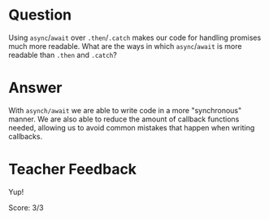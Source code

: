 # Question
Using `async`/`await` over `.then`/`.catch` makes our code for handling promises much more readable. What are the ways in which `async`/`await` is more readable than `.then` and `.catch`?

# Answer
With `asynch/await` we are able to write code in a more "synchronous" manner. We are also able to reduce the amount of callback functions needed, allowing us to avoid common mistakes that happen when writing callbacks.


# Teacher Feedback

Yup!

Score: 3/3